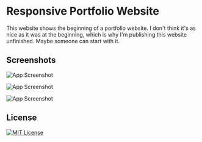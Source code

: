 # Responsive Portfolio Website

This website shows the beginning of a portfolio website. I don't think it's as nice as it was at the beginning, which is why I'm publishing this website unfinished. Maybe someone can start with it. 
## Screenshots

![App Screenshot](https://i.imgur.com/lIVZDdh.png)

![App Screenshot](https://i.imgur.com/nKDtAoL.png)

![App Screenshot](https://i.imgur.com/3u8hsqz.png)
## License

[![MIT License](https://img.shields.io/badge/License-MIT-green.svg)](https://choosealicense.com/licenses/mit/)

